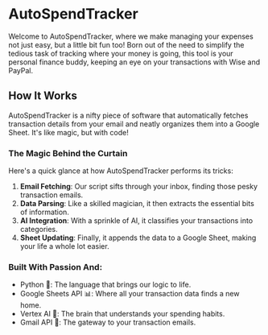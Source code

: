 # AutoSpendTracker

Welcome to AutoSpendTracker, where we make managing your expenses not just easy, but a little bit fun too! Born out of the need to simplify the tedious task of tracking where your money is going, this tool is your personal finance buddy, keeping an eye on your transactions with Wise and PayPal.

## How It Works

AutoSpendTracker is a nifty piece of software that automatically fetches transaction details from your email and neatly organizes them into a Google Sheet. It's like magic, but with code!

### The Magic Behind the Curtain

Here's a quick glance at how AutoSpendTracker performs its tricks:

1. **Email Fetching**: Our script sifts through your inbox, finding those pesky transaction emails.
2. **Data Parsing**: Like a skilled magician, it then extracts the essential bits of information.
3. **AI Integration**: With a sprinkle of AI, it classifies your transactions into categories.
4. **Sheet Updating**: Finally, it appends the data to a Google Sheet, making your life a whole lot easier.

### Built With Passion And:

- Python 🐍: The language that brings our logic to life.
- Google Sheets API 📊: Where all your transaction data finds a new home.
- Vertex AI 🤖: The brain that understands your spending habits.
- Gmail API 📧: The gateway to your transaction emails.
